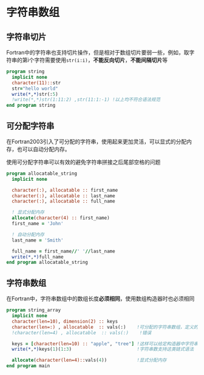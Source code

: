# 字符串数组

## 字符串切片

Fortran中的字符串也支持切片操作，但是相对于数组切片要弱一些，例如，取字符串的第i个字符需要使用`str(i:i)`，**不能反向切片**，**不能间隔切片**等
``` fortran
program string
  implicit none
  character(11)::str
  str="hello world"
  write(*,*)str(:5)
  !write(*,*)str(1:11:2) ,str(11:1:-1) !以上均不符合语法规范
end program string
```

## 可分配字符串
在Fortran2003引入了可分配的字符串，使用起来更加灵活，可以显式的分配内存，也可以自动分配内存。

使用可分配字符串可以有效的避免字符串拼接之后尾部空格的问题
``` fortran
program allocatable_string
  implicit none

  character(:), allocatable :: first_name
  character(:), allocatable :: last_name
  character(:), allocatable :: full_name

  ! 显式分配内存
  allocate(character(4) :: first_name)
  first_name = 'John'

  ! 自动分配内存
  last_name = 'Smith'

  full_name = first_name//' '//last_name
  write(*,*)full_name
end program allocatable_string
```

## 字符串数组

在Fortran中，字符串数组中的数组长度**必须相同**，使用数组构造器时也必须相同

``` fortran
program string_array
  implicit none
  character(len=10), dimension(2) :: keys
  character(len=:) , allocatable  :: vals(:)    !可分配的字符串数组，定义的时候必须都是可分配的
  !character(len=4) , allocatable  :: vals(:)    !错误

  keys = [character(len=10) :: "apple", "tree"] !这样可以给定构造器中字符串的长度
  write(*,*)keys(1)(1:3)                        !字符串数支持这类链式语法

  allocate(character(len=4)::vals(4))           !显式分配内存
end program main
``` 
